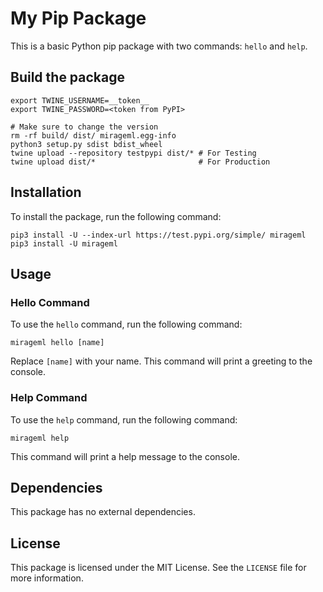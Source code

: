 # My Pip Package

This is a basic Python pip package with two commands: `hello` and `help`.

## Build the package
```
export TWINE_USERNAME=__token__
export TWINE_PASSWORD=<token from PyPI>

# Make sure to change the version
rm -rf build/ dist/ mirageml.egg-info
python3 setup.py sdist bdist_wheel 
twine upload --repository testpypi dist/* # For Testing
twine upload dist/*                       # For Production
```

## Installation

To install the package, run the following command:

```
pip3 install -U --index-url https://test.pypi.org/simple/ mirageml
pip3 install -U mirageml
```

## Usage

### Hello Command

To use the `hello` command, run the following command:

```
mirageml hello [name]
```

Replace `[name]` with your name. This command will print a greeting to the console.

### Help Command

To use the `help` command, run the following command:

```
mirageml help
```

This command will print a help message to the console.

## Dependencies

This package has no external dependencies.

## License

This package is licensed under the MIT License. See the `LICENSE` file for more information.